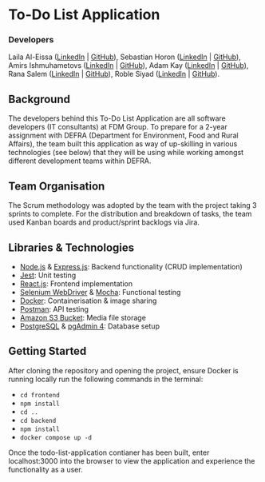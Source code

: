 # To-Do List Application
### Developers
Laila Al-Eissa ([LinkedIn](https://www.linkedin.com/in/lailaaleissa/) | [GitHub](https://github.com/lailien3)), Sebastian Horon ([LinkedIn](https://www.linkedin.com/in/sebastian-horon/) | [GitHub](https://github.com/sebhoron)), Amirs Ishmuhametovs ([LinkedIn](https://www.linkedin.com/in/amirs-ismuhametovs/) | [GitHub](https://github.com/JungaBunga)), Adam Kay ([LinkedIn](https://www.linkedin.com/in/adam-s-kay/) | [GitHub](https://github.com/thousand-leaves)), Rana Salem ([LinkedIn](https://www.linkedin.com/in/ranatasalem/) | [GitHub](https://github.com/rtasalem)), Roble Siyad ([LinkedIn](https://www.linkedin.com/in/roble-siyad-77a479223/) | [GitHub](https://github.com/rvsiyad)).
## Background
The developers behind this To-Do List Application are all software developers (IT consultants) at FDM Group. To prepare for a 2-year assignment with DEFRA (Department for Environment, Food and Rural Affairs), the team built this application as way of up-skilling in various technologies (see below) that they will be using while working amongst different development teams within DEFRA.
## Team Organisation
The Scrum methodology was adopted by the team with the project taking 3 sprints to complete. For the distribution and breakdown of tasks, the team used Kanban boards and product/sprint backlogs via Jira.
## Libraries & Technologies
- [Node.js](https://nodejs.org/en) & [Express.js](https://expressjs.com/): Backend functionality (CRUD implementation)
- [Jest](https://jestjs.io/): Unit testing
- [React.js](https://react.dev/): Frontend implementation
- [Selenium WebDriver](https://www.selenium.dev/documentation/webdriver/) & [Mocha](https://mochajs.org/): Functional testing
- [Docker](https://www.docker.com/): Containerisation & image sharing
- [Postman](https://www.postman.com/): API testing
- [Amazon S3 Bucket](https://docs.aws.amazon.com/AmazonS3/latest/userguide/UsingBucket.html): Media file storage
- [PostgreSQL](https://www.postgresql.org/) & [pgAdmin 4](https://www.pgadmin.org/): Database setup
## Getting Started
After cloning the repository and opening the project, ensure Docker is running locally run the following commands in the terminal:
- `cd frontend`
- `npm install`
- `cd ..`
- `cd backend`
- `npm install`
- `docker compose up -d`

Once the todo-list-application contianer has been built, enter localhost:3000 into the browser to view the application and experience the functionality as a user.
